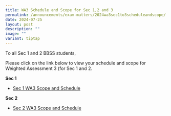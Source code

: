 ```yaml
---
title: WA3 Schedule and Scope for Sec 1,2 and 3
permalink: /announcements/exam-matters/2024wa3sec1to3scheduleandscope/
date: 2024-07-25
layout: post
description: ""
image: ""
variant: tiptap
---
```

<p>To all Sec 1 and 2 BBSS students,</p>
<p>Please click on the link below to view your schedule and scope for Weighted
Assessment 3 (for Sec 1 and 2.</p>
<p><strong>Sec 1</strong>
</p>
<ul data-tight="true" class="tight">
<li>
<p><a href="/files/2024_Sec_1_WA3_Schedule_and_Scope.pdf" rel="noopener noreferrer nofollow" target="_blank">Sec 1 WA3 Scope and Schedule</a>
</p>
</li>
</ul>
<p><strong>Sec 2</strong>
</p>
<ul data-tight="true" class="tight">
<li>
<p><a href="/files/2024_Sec_2_WA3_Schedule_and_Scope.pdf" rel="noopener noreferrer nofollow" target="_blank">Sec 2 WA3 Scope and Schedule</a>
</p>
</li>
</ul>
<p></p>